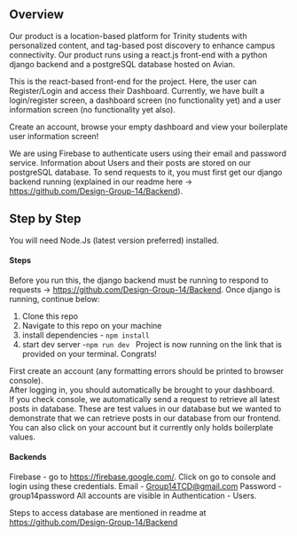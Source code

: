 
## Overview

Our product is a location-based platform for Trinity students with personalized content, and tag-based post discovery to enhance campus connectivity. Our product runs using a react.js front-end with a python django backend and a postgreSQL database hosted on Avian.

This is the react-based front-end for the project. Here, the user can Register/Login and access their Dashboard. Currently, we have built a login/register screen, a dashboard screen (no functionality yet) and a user information screen (no functionality yet also).

Create an account, browse your empty dashboard and view your boilerplate user information screen!

We are using Firebase to authenticate users using their email and password service. Information about Users and their posts are stored on our postgreSQL database. To send requests to it, you must first get our django backend running (explained in our readme here -> https://github.com/Design-Group-14/Backend). 

## Step by Step

You will need Node.Js (latest version preferred) installed.

#### Steps
Before you run this, the django backend must be running to respond to requests -> https://github.com/Design-Group-14/Backend. Once django is running, continue below:
 
1. Clone this repo
2. Navigate to this repo on your machine
3. install dependencies - `npm install`
4. start dev server -`npm run dev `
Project is now running on the link that is provided on your terminal. Congrats!

First create an account (any formatting errors should be printed to browser console). <br> After logging in, you should automatically be brought to your dashboard. <br> If you check console, we automatically send a request to retrieve all latest posts in database. These are test values in our database but we wanted to demonstrate that we can retrieve posts in our database from our frontend. <br> You can also click on your account but it currently only holds boilerplate values.

#### Backends

Firebase - go to https://firebase.google.com/. Click on go to console and login using these credentials.
Email - Group14TCD@gmail.com
Password - group14password
All accounts are visible in Authentication - Users.

Steps to access database are mentioned in readme at https://github.com/Design-Group-14/Backend






